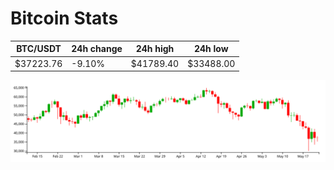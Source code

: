 # Bitcoin Stats

BTC/USDT|24h change|24h high|24h low|
|---|---|---|---|
|$37223.76|-9.10%|$41789.40|$33488.00|

<img src="./chart.svg">
